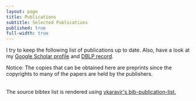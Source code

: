 ```yaml
---
layout: page
title: Publications
subtitle: Selected Publications
published: true
full-width: true
---
```


<link rel="stylesheet" href="https://fabiomercorio.github.io/css/bib-publication-list.css" type="text/css" />
<noscript>
      <!-- bibtex source hidden by default, show it if JS disabled -->
      <style>
      #bibtex { display: block;}
      </style>
</noscript>

I try to keep the following list of publications up to date. Also, have a look at my [Google Scholar profile](https://scholar.google.com/citations?user=BpjjTu0AAAAJ&hl=it&oi=ao) and [DBLP record](https://dblp.uni-trier.de/pers/hd/m/Mercorio:Fabio.html).

Notice: The copies that can be obtained here are preprints since the copyrights to many of the papers are held by the publishers.

<table id="pubTable" class="display">
</table>
<pre id="bibtex" style="display:none;">






@article{merlin,
title = {Model-contrastive explanations through symbolic reasoning},
journal = {Decision Support Systems},
pages = {114040},
year = {2023},
issn = {0167-9236},
doi = {https://doi.org/10.1016/j.dss.2023.114040},
url = {https://www.sciencedirect.com/science/article/pii/S016792362300115X},
author = {Lorenzo Malandri and Fabio Mercorio and Mario Mezzanzanica and Andrea Seveso},
keywords = {eXplainable AI, Contrastive explanation methods for XAI, Post-hoc explainability, XAI Interpretability}
}

@article{XAIsurvey,
author = {Erik Cambria and Lorenzo Malandri and Fabio Mercorio and Mario Mezzanzanica and Navid Nobani},
title = {A survey on XAI and natural language explanations},
journal = {Information Processing & Management},
volume = {60},
number = {1},
pages = {103111},
year = {2023},
issn = {0306-4573},
doi = {https://doi.org/10.1016/j.ipm.2022.103111},
url = {https://www.sciencedirect.com/science/article/pii/S0306457322002126},
}

@inproceedings{DBLP:conf/bias/AlimondaCCMM23,
  author       = {Nicola Alimonda and
                  Alessandro Castelnovo and
                  Riccardo Crupi and
                  Fabio Mercorio and
                  Mario Mezzanzanica},
  editor       = {Ludovico Boratto and
                  Stefano Faralli and
                  Mirko Marras and
                  Giovanni Stilo},
  title        = {Preserving Utility in Fair Top-k Ranking with Intersectional Bias},
  booktitle    = {Advances in Bias and Fairness in Information Retrieval - 4th International
                  Workshop, {BIAS} 2023, Dublin, Ireland, April 2, 2023, Revised Selected
                  Papers},
  series       = {Communications in Computer and Information Science},
  volume       = {1840},
  pages        = {59--73},
  publisher    = {Springer},
  year         = {2023},
  url          = {https://doi.org/10.1007/978-3-031-37249-0\_5},
  doi          = {10.1007/978-3-031-37249-0\_5},
  timestamp    = {Tue, 18 Jul 2023 17:49:11 +0200},
  biburl       = {https://dblp.org/rec/conf/bias/AlimondaCCMM23.bib},
  bibsource    = {dblp computer science bibliography, https://dblp.org}
}
@ARTICLE{Guo202211,
author = {Guo, Yuchen and Langer, Christina and Mercorio, Fabio and Trentini, Francesco},
title = {Skills Mismatch, Automation, and Training: Evidence from 17 European Countries Using Survey Data and Online Job Ads},
year = {2022},
journal = {CESifo Forum},
volume = {23},
number = {5},
pages = {11 – 15},
url = {https://www.scopus.com/inward/record.uri?eid=2-s2.0-85141179931&partnerID=40&md5=35bc2b2cd2e622ad47533b7fa0adc699,
type = {Article}
}


@Inbook{Mezzanzanica2020,
author="Mezzanzanica, Mario
and Mercorio, Fabio",
editor="Zomaya, Albert
and Taheri, Javid
and Sakr, Sherif",
title="Big Data as Fuel of Skill Intelligence",
bookTitle="Encyclopedia of Big Data Technologies",
year="2020",
publisher="Springer International Publishing",
address="Cham",
pages="1--14",
isbn="978-3-319-63962-8",
doi="10.1007/978-3-319-63962-8_276-2",
url="https://doi.org/10.1007/978-3-319-63962-8_276-2"
}


@inproceedings{ijcai2022-858,
title     = {The Good, the Bad, and the Explainer: A Tool for Contrastive Explanations of Text Classifiers},
author    = {Malandri, Lorenzo and Mercorio, Fabio and Mezzanzanica, Mario and Nobani, Navid and Seveso, Andrea},
booktitle = {Proceedings of the Thirty-First International Joint Conference on
Artificial Intelligence, {IJCAI-22}},
publisher = {International Joint Conferences on Artificial Intelligence Organization},
editor    = {Lud De Raedt},
pages     = {5936--5939},
year      = {2022},
month     = {7},
note      = {Demo Track}
doi       = {10.24963/ijcai.2022/858},
url       = {https://doi.org/10.24963/ijcai.2022/858},
}


@article{convxai,
title={ConvXAI: a System for Multimodal Interaction with Any Black-box Explainer},
author={Malandri, Lorenzo and Mercorio, Fabio and Mezzanzanica, Mario and Nobani, Navid},
journal={Cognitive Computation},
pages={1--32},
year={2022},
publisher={Springer}
}
@article{FFtree2022,
title = {FFTree: A flexible tree to handle multiple fairness criteria},
journal = {Information Processing & Management},
volume = {59},
number = {6},
pages = {103099},
year = {2022},
issn = {0306-4573},
doi = {https://doi.org/10.1016/j.ipm.2022.103099},
url = {https://www.sciencedirect.com/science/article/pii/S030645732200200X},
author = {Alessandro Castelnovo and Andrea Cosentini and Lorenzo Malandri and Fabio Mercorio and Mario Mezzanzanica},
keywords = {Machine learning, Explainable AI, Fairness, Discrimination-aware decision tree}
}


@inproceedings{NAACL-22,
title = {Contrastive Explanations of Text Classifiers as a Service},
author = {Lorenzo Malandri and Fabio Mercorio and Mario Mezzanzanica and Andrea Seveso},
booktitle = {Proceedings of the 2022 Conference of the North American Chapter of the Association for Computational Linguistics: Human Language Technologies: System Demonstrations},
year = {2022},
publisher = {Association for Computational Linguistics},
url = {https://aclanthology.org/2022.naacl-demo.6},
pages = {46--53}
}


@article{DBLP:journals/cii/GiabelliMMM22,
author    = {Anna Giabelli and
Lorenzo Malandri and
Fabio Mercorio and
Mario Mezzanzanica},
title     = { {WETA:} Automatic taxonomy alignment via word embeddings},
journal   = {Comput. Ind.},
volume    = {138},
pages     = {103626},
year      = {2022},
url       = {https://doi.org/10.1016/j.compind.2022.103626},
doi       = {10.1016/j.compind.2022.103626},
timestamp = {Mon, 04 Jul 2022 17:06:09 +0200},
biburl    = {https://dblp.org/rec/journals/cii/GiabelliMMM22.bib},
bibsource = {dblp computer science bibliography, https://dblp.org}
}


@article{CogComp,
author = {Anna Giabelli and Lorenzo Malandri and Fabio Mercorio and Mario Mezzanzanica and Navid Nobani},
title = {Embeddings Evaluation using a Novel Measure of Semantic Similarity},
journal = {Cognitive Computation},
url = {https://link.springer.com/article/10.1007/s12559-021-09987-7},
year = {2022}
}


@article{GOZZI2022108053,
title = {XAI for myo-controlled prosthesis: Explaining EMG data for hand gesture classification},
journal = {Knowledge-Based Systems},
pages = {108053},
year = {2022},
issn = {0950-7051},
doi = {https://doi.org/10.1016/j.knosys.2021.108053},
url = {https://www.sciencedirect.com/science/article/pii/S0950705121011394},
author = {Noemi Gozzi and Lorenzo Malandri and Fabio Mercorio and Alessandra Pedrocchi},
keywords = {EMG signal decoding, eXplainable AI, Myo-controlled prosthesis}
}


@article{ContrXT2022,
title = {ContrXT: Generating contrastive explanations from any text classifier},
journal = {Information Fusion},
volume = {81},
pages = {103-115},
year = {2022},
issn = {1566-2535},
doi = {https://doi.org/10.1016/j.inffus.2021.11.016},
url = {https://www.sciencedirect.com/science/article/pii/S1566253521002426},
author = {Lorenzo Malandri and Fabio Mercorio and Mario Mezzanzanica and Navid Nobani and Andrea Seveso},
keywords = {Post-hoc explainability, Contrastive explanation methods for XAI, XAI interpretability of text classifiers}
}


@InProceedings{10.1007/978-3-030-86523-8_37,
author="Malandri, Lorenzo
and Mercorio, Fabio
and Mezzanzanica, Mario
and Nobani, Navid",
editor="Oliver, Nuria
and P{'e}rez-Cruz, Fernando
and Kramer, Stefan
and Read, Jesse
and Lozano, Jose A.",
title="TaxoRef: Embeddings Evaluation for AI-driven Taxonomy Refinement",
booktitle="Machine Learning and Knowledge Discovery in Databases. Research Track",
year="2021",
publisher="Springer International Publishing",
address="Cham",
pages="612--627",
abstract="Taxonomies provide a structured representation of semantic relations between lexical terms. In the case of standard official taxonomies, the refinement task consists of maintaining them updated over time, while preserving their original structure. To date, most of the approaches for automated taxonomy refinement rely on word vector models. However, none of them considers to what extent those models encode the taxonomic similarity between words. Motivated by this, we propose and implement TaxoRef, a methodology that (i) synthesises the semantic similarity between taxonomic elements through a new metric, namely HSS, (ii) evaluates to what extent the embeddings generated from a text corpus preserve those similarity relations and (iii) uses the best embedding resulted from this evaluation to perform taxonomy refinement. TaxoRef is a part of the research activity of a 4-year EU project that collects and classifies millions of Online Job Ads for the 27+1 EU countries. It has been tested over 2M ICT job ads classified over ESCO, the European standard occupation and skill taxonomy.",
isbn="978-3-030-86523-8"
}


@InProceedings{10.1007/978-3-030-93736-2_46,
author="Alessandro Castelnovo and Lorenzo Malandri and Fabio Mercorio Mario and Mezzanzanica, Mario and Andrea Cosentini",
title="Towards Fairness Through Time",
booktitle="Machine Learning and Principles and Practice of Knowledge Discovery in Databases",
year="2021",
publisher="Springer International Publishing",
address="Cham",
isbn="978-3-030-93736-2"
}


@InProceedings{AAAI-XAI,
author = {Lorenzo Malandri and Fabio Mercorio and Mario Mezzanzanica and Andrea Seveso},
title="A Symbolic Approach to Generating Contrastive Explanations for Black Box Classifiers",
booktitle="The Explainable Agency in Artificial Intelligence Workshop (AAAI-XAI)",
year="2021"
}
@article{ASOC,
author = {Anna Giabelli and Lorenzo Malandri and Fabio Mercorio and Mario Mezzanzanica and Andrea Seveso},
title = {Skills2Job: A Recommender System that Encodes Job Offer Embeddings on Graph Databases},
year = {2021},
publisher = {Springer},
issn = {1568-4946},
journal = {Applied Soft Computing},
doi = {https://doi.org/10.1016/j.asoc.2020.107049},
url = {https://doi.org/10.1016/j.asoc.2020.107049}
}


@inproceedings{DBLP:conf/ijcai/GiabelliMMMS21,
author    = {Anna Giabelli and
Lorenzo Malandri and
Fabio Mercorio and
Mario Mezzanzanica and
Andrea Seveso},
editor    = {Zhi{-}Hua Zhou},
title     = {Skills2Graph: Processing million Job Ads to face the Job Skill Mismatch
Problem},
booktitle = {Proceedings of the Thirtieth International Joint Conference on Artificial
Intelligence, {IJCAI} 2021, Virtual Event / Montreal, Canada, 19-27
August 2021},
pages     = {4984--4987},
publisher = {ijcai.org},
year      = {2021},
url       = {https://doi.org/10.24963/ijcai.2021/708},
doi       = {10.24963/ijcai.2021/708},
timestamp = {Wed, 25 Aug 2021 17:11:16 +0200},
biburl    = {https://dblp.org/rec/conf/ijcai/GiabelliMMMS21.bib},
bibsource = {dblp computer science bibliography, https://dblp.org}
}


@inproceedings{DBLP:conf/aaai/GiabelliMMMS21,
author    = {Anna Giabelli and
Lorenzo Malandri and
Fabio Mercorio and
Mario Mezzanzanica and
Andrea Seveso},
title     = { {NEO}: {A} System for Identifying New Emerging Occupation from Job
Ads},
booktitle = {Thirty-Fifth {AAAI} Conference on Artificial Intelligence, {AAAI}
2021, Thirty-Third Conference on Innovative Applications of Artificial
Intelligence, {IAAI} 2021, The Eleventh Symposium on Educational Advances
in Artificial Intelligence, {EAAI} 2021, Virtual Event, February 2-9,
2021},
pages     = {16035--16037},
publisher = {AAAI Press},
year      = {2021},
url       = {https://ojs.aaai.org/index.php/AAAI/article/view/18004},
timestamp = {Mon, 07 Jun 2021 11:46:04 +0200},
biburl    = {https://dblp.org/rec/conf/aaai/GiabelliMMMS21.bib},
bibsource = {dblp computer science bibliography, https://dblp.org}
}


@InProceedings{ISWC2020,
author="Anna Giabelli and  Lorenzo Malandri and Fabio Mercorio and Mario Mezzanzanica and Andrea Seveso",
title="NEO: A Tool for Taxonomy Enrichment with New Emerging Occupations",
booktitle="The 19th International Conference of Semantic Web -- ISWC 2020",
year="2020",
publisher="Springer International Publishing",
pages="568--584",
doi = "https://doi.org/10.1007/978-3-030-62466-8_35",
url = "https://doi.org/10.1007/978-3-030-62466-8_35",
isbn="978-3-030-62466-8"
}


@inproceedings{DBLP:conf/cdmake/MercorioMS20,
author    = {Fabio Mercorio and
Mario Mezzanzanica and
Andrea Seveso},
editor    = {Andreas Holzinger and
Peter Kieseberg and
A Min Tjoa and
Edgar R. Weippl},
title     = {eXDiL: {A} Tool for Classifying and eXplaining Hospital Discharge
Letters},
booktitle = {Machine Learning and Knowledge Extraction - 4th {IFIP} {TC} 5, {TC}
12, {WG} 8.4, {WG} 8.9, {WG} 12.9 International Cross-Domain Conference,
{CD-MAKE} 2020, Dublin, Ireland, August 25-28, 2020, Proceedings},
series    = {Lecture Notes in Computer Science},
volume    = {12279},
pages     = {159--172},
publisher = {Springer},
year      = {2020},
url       = {https://doi.org/10.1007/978-3-030-57321-8\_9},
doi       = {10.1007/978-3-030-57321-8_9},
timestamp = {Wed, 26 Aug 2020 11:05:42 +0200},
biburl    = {https://dblp.org/rec/conf/cdmake/MercorioMS20.bib},
bibsource = {dblp computer science bibliography, https://dblp.org}
}


@inproceedings{SENTIRE2020,
author={Lorenzo Malandri and Fabio Mercorio and  Mario Mezzanzanica and Navid Nobani},
title={MEET: A Method for Embeddings Evaluation for Taxonomic Data },
booktitle={SENTIRE-Sentiment Elicitation from Natural Text for Information Retrieval and Extraction, ICDM workshop (to appear)},
year={2020}
}


@article{MALANDRI2021103341,
title = "MEET-LM: A method for embeddings evaluation for taxonomic data in the labour market",
journal = "Computers in Industry",
volume = "124",
pages = "103341",
year = "2021",
issn = "0166-3615",
doi = "https://doi.org/10.1016/j.compind.2020.103341",
url = "http://www.sciencedirect.com/science/article/pii/S0166361520305753",
author = "Lorenzo Malandri and Fabio Mercorio and Mario Mezzanzanica and Navid Nobani",
keywords = "Embeddings evaluation, Taxonomies, Semantic hierarchies, Labour market, ICT"
}


@Article{Giabelli2020,
author={Anna Giabelli and Lorenzo Malandri and Fabio Mercorio and  Mario Mezzanzanica},
title={GraphLMI: A data driven system for exploring labor market information through graph databases},
journal={Multimedia Tools and Applications},
year={2020},
month={Jun},
day={29},
abstract={Labor Market Intelligence (LMI) is an emerging field of study that has been gaining interest as it allows employing Artificial Intelligence (AI) algorithms on labor market information. The goal of LMI is to support decision and policy making activities (e.g., real-time monitoring of Online Job Vacancies (OJV) across countries, forecast skill requested within vacancies, compare similar labor markets across borders, etc.). The European project in which this work is framed can be placed in this field, as it aims at collecting and classifying millions of OJVs from 28 EU Countries, handling 32 languages, and also extracting the requested skills. The result is a huge amount of information useful for understanding labor market dynamics and trends. The goal of this work is to realize a system - namely GraphLMI - that organizes such Labor Market information as a graph, enabling the representation of occupation/skill relevance and similarity over the European Labor Market; another goal is to enrich the European standard taxonomy of occupations and skills (ESCO) to better fit the labor market expectations. We formalize and design the GraphLMI data model, then we implement it as a graph-database, generated by processing 5.3+ million OJVs composed by free text and collected between 2018 and 2019 for France, Germany, and the United Kingdom. Finally, we show how the resulting knowledge can be queried through a declarative query language to understand, compare and evaluate country-based labor market dynamics for supporting policy and decision making activities at European level.},
issn={1573-7721},
doi={10.1007/s11042-020-09115-x},
url={https://doi.org/10.1007/s11042-020-09115-x}
}


@article{COLOMBO201927,
title = "AI meets labor market: Exploring the link between automation and skills",
journal = "Information Economics and Policy",
volume = "47",
pages = "27 - 37",
year = "2019",
note = "The Economics of Artificial Intelligence and Machine Learning",
issn = "0167-6245",
doi = "https://doi.org/10.1016/j.infoecopol.2019.05.003",
url = "http://www.sciencedirect.com/science/article/pii/S0167624518301318",
author = "Emilio Colombo and Fabio Mercorio and Mario Mezzanzanica",
keywords = "Machinelearning, Web vacancies, Skill analysis, Automation",
abstract = "This paper develops a set of innovative tools for labor market intelligence by applying machine learning techniques to web vacancies on the Italian labor market. Our approach allows to calculate, for each occupation, the different types of skills required by the market alongside a set of relevant variables such as region, sector, education and level of experience. We construct a taxonomy for skills and map it into the recently developed ESCO classification system. We subsequently develop measures of the relevance of soft and hard skills and we analyze their detailed composition. We apply the dataset constructed to the debate on computerization of work. We show that soft and digital skills are related to the probability of automation of a given occupation and we shed some light on the complementarity/substitutability of hard and soft skills."
}


@article{8903467,
author={Fabio Mercorio and Mario Mezzanzanica and Vincenzo and Moscato Giancarlo Sperlì and Antonio Picariello},
journal={IEEE Transactions on Emerging Topics in Computing},
title={DICO: A Graph-DB Framework for Community Detection on Big Scholarly Data},
year={2019},
volume={},
number={},
pages={1-1},
keywords={Semantics;Metadata;Detection algorithms;Social networking (online);Data mining;Data analysis;Big Scholarly Data;Knowledge graphs;Semantic network mining;Community Mining},
doi={10.1109/TETC.2019.2952765},
ISSN={2376-4562},
month={}
}


@inproceedings{DBLP:conf/pkdd/MercorioMMPS19,
author    = {Fabio Mercorio and
Mario Mezzanzanica and
Vincenzo Moscato and
Antonio Picariello and
Giancarlo Sperli'},
title     = {A Tool for Researchers: Querying Big Scholarly Data Through Graph
Databases},
booktitle = {Machine Learning and Knowledge Discovery in Databases - European Conference,
{ECML} {PKDD} 2019},
year      = {2019},
crossref  = {DBLP:conf/pkdd/2019-3},
url       = {https://doi.org/10.1007/978-3-030-46133-1\_46},
doi       = {10.1007/978-3-030-46133-1_46},
timestamp = {Mon, 04 May 2020 14:19:13 +0200},
biburl    = {https://dblp.org/rec/conf/pkdd/MercorioMMPS19.bib},
bibsource = {dblp computer science bibliography, https://dblp.org}
}


@INPROCEEDINGS{SAC2019,
author = {Cesarini, Mirko and Mercorio, Fabio and Mezzanzanica, Mario and Moscato, Vincenzo and Picariello, Antonio},
title = {A Tool for Exploring Networks of Computer Scientists as a Graph},
booktitle = {ACM-SAC 2019 - The 34th ACM/SIGAPP Symposium On Applied Computing},
doi       = {10.1145/3297280.3297501},
isbn      = {978-1-4503-5933-7},
pages     = {2240--2242},
year = {2019}
}
@INPROCEEDINGS{HICSS19,

title={Towards Labour Market Intelligence through Topic Modelling},

author={Francesco Colace and Massimo De Santo and Marco Lombardi and Fabio Mercorio and Mario Mezzanzanica and Francesco Pascale},

booktitle={Proceedings of the 52nd Hawaii International Conference on System Sciences (HICSS)},

url = {http://hdl.handle.net/10125/59962},
pdf = {https://scholarspace.manoa.hawaii.edu/bitstream/10125/59962/0522.pdf},
pages = {5256--5265},
isbn = {978-0-9981331-2-6},
year = {2019}

}


@Article{Boselli2018,
author="Boselli, Roberto and Cesarini, Mirko and Marrara, Stefania and Mercorio, Fabio and Mezzanzanica, Mario and Pasi, Gabriella and Viviani, Marco",
title="WoLMIS: a labor market intelligence system for classifying web job vacancies",
journal="Journal of Intelligent Information Systems",
year="2018",
month="Dec",
day="01",
volume="51",
number="3",
pages="477--502",
abstract="In the last decades, an increasing number of employers and job seekers have been relying on Web resources to get in touch and to find a job. If appropriately retrieved and analyzed, the huge number of job vacancies available today on on-line job portals can provide detailed and valuable information about the Web Labor Market dynamics and trends. In particular, this information can be useful to all actors, public and private, who play a role in the European Labor Market. This paper presents WoLMIS, a system aimed at collecting and automatically classifying multilingual Web job vacancies with respect to a standard taxonomy of occupations. The proposed system has been developed for the Cedefop European agency, which supports the development of European Vocational Education and Training (VET) policies and contributes to their implementation. In particular, WoLMIS allows analysts and Labor Market specialists to make sense of Labor Market dynamics and trends of several countries in Europe, by overcoming linguistic boundaries across national borders. A detailed experimental evaluation analysis is also provided for a set of about 2 million job vacancies, collected from a set of UK and Irish Web job sites from June to September 2015.",
issn="1573-7675",
doi="10.1007/s10844-017-0488-x",
url="https://doi.org/10.1007/s10844-017-0488-x"
}


@incollection{Mezzanzanica2018,
url = { https://doi.org/10.1007/978-3-319-63962-8_276-1 },
doi = { 10.1007/978-3-319-63962-8_276-1 },
isbn = { 978-3-319-63962-8 },
pages = { 1--11 },
editor    = {Sherif Sakr and Albert Y. Zomaya},
publisher = { Springer International Publishing },
year = {2019},
booktitle = { Encyclopedia of Big Data Technologies },
title = { Big Data Enables Labor Market Intelligence },
author = { Mario Mezzanzanica and Fabio Mercorio },
}


@inproceedings{mercorio2018graphdblp_sebd,
title={GraphDBLP Released: Querying the Computer
Scientists Network as a Graph},
author={Mirko Cesarini and Fabio Mercorio and Mario Mezzanzanica and Vincenzo Moscato and Antonio Picariello},
booktitle={SEBD 2018 the 26th Italian Symposium on Advanced Database Systems},
year="2018",
url = {http://sisinflab.poliba.it/sebd/2018/papers/June-27-Wednesday/2-Graph-Database/SEBD_2018_paper_27.pdf}
}


@article{Mercorio2018,
title = "Classifying online Job Advertisements through Machine Learning",
journal = "Future Generation Computer Systems",
year = "2018",
issn = "0167-739X",
volume = "86",
pages = "319 - 328",
doi = "https://doi.org/10.1016/j.future.2018.03.035",
url = "http://www.sciencedirect.com/science/article/pii/S0167739X17321830",
author = "Roberto Boselli and Mirko Cesarini and Fabio Mercorio and Mario Mezzanzanica",
keywords = "Machine learning, Text classification, Big data, NLP"
}


@ARTICLE{Lovaglio201878,
author={Lovaglio, P.G. and Cesarini, M. and Mercorio, F. and Mezzanzanica, M.},
title={Skills in demand for ICT and statistical occupations: Evidence from web-based job vacancies},
journal={Statistical Analysis and Data Mining},
year={2018},
volume={11},
number={2},
pages={78-91},
doi={10.1002/sam.11372},
note={cited By 0},
url={https://www.scopus.com/inward/record.uri?eid=2-s2.0-85044417335&doi=10.1002%2fsam.11372&partnerID=40&md5=1252eca21bc5fda7a6183e759a7ca6be},
author_keywords={labour market data;  machine learning;  text mining;  Web data},
publisher={John Wiley and Sons Inc.},
issn={19321864},
document_type={Article},
source={Scopus},
}


@article{mezzanzanica2018graphdblp,
title={GraphDBLP: a system for analysing networks of computer scientists through graph databases},
author={Mario Mezzanzanica and Fabio Mercorio and Mirko Cesarini and Vincenzo Moscato and Antonio Picariello},
journal={Multimedia Tools and Applications},
year="2018",
month="Jul",
day="01",
volume="77",
number="14",
pages="18657--18688",
issn="1573-7721",
doi = {10.1007/s11042-017-5503-2},
url = {https://doi.org/10.1007/s11042-017-5503-2},
publisher={Springer}
}


@article{AMATO2018,
title = "Multimedia story creation on social networks",
journal = "Future Generation Computer Systems",
year = "2018",
issn = "0167-739X",
volume = "86",
pages = "412 - 420",
doi = "https://doi.org/10.1016/j.future.2018.04.006",
url = "http://www.sciencedirect.com/science/article/pii/S0167739X17322483",
author = "Flora Amato and Aniello Castiglione and Fabio Mercorio and Mario Mezzanzanica and Vincenzo Moscato and Antonio Picariello and Giancarlo Sperlì",
keywords = "Visual analytics, Multimedia summarization, Online social networks, Influence analysis"
}


@article{sperli2018social,
title={A Social Media Recommender System},
author={Sperlì, Giancarlo and Amato, Flora and Mercorio, Fabio and Mezzanzanica, Mario and Moscato, Vincenzo and Picariello, Antonio},
journal={International Journal of Multimedia Data Engineering and Management (IJMDEM)},
volume={9},
number={1},
pages={36--50},
year={2018},
publisher={IGI Global}
}


@inproceedings{DBLP:conf/pkdd/BoselliCMM17,
author    = {Roberto Boselli and
Mirko Cesarini and
Fabio Mercorio and
Mario Mezzanzanica},
title     = {Using Machine Learning for Labour Market Intelligence},
booktitle = {Machine Learning and Knowledge Discovery in Databases - European Conference,
{ECML} {PKDD} 2017, Skopje, Macedonia, September 18-22, 2017, Proceedings,
Part {III}},
pages     = {330--342},
year      = {2017},
crossref  = {DBLP:conf/pkdd/2017-3},
url       = {https://doi.org/10.1007/978-3-319-71273-4_27},
doi       = {10.1007/978-3-319-71273-4_27},
timestamp = {Tue, 02 Jan 2018 12:33:44 +0100},
biburl    = {http://dblp.org/rec/bib/conf/pkdd/BoselliCMM17},
series    = {Lecture Notes in Computer Science},
volume    = {10536},
publisher = {Springer},
year      = {2017},
isbn      = {978-3-319-71272-7},
bibsource = {dblp computer science bibliography, http://dblp.org}
}


@inproceedings{DBLP:conf/pkdd/BoselliCMM17a,
author    = {Roberto Boselli and
Mirko Cesarini and
Fabio Mercorio and
Mario Mezzanzanica},
title     = {An {AI} Planning System for Data Cleaning},
booktitle = {Machine Learning and Knowledge Discovery in Databases - European Conference,
{ECML} {PKDD} 2017, Skopje, Macedonia, September 18-22, 2017, Proceedings,
Part {III}},
pages     = {349--353},
year      = {2017},
crossref  = {DBLP:conf/pkdd/2017-3},
url       = {https://doi.org/10.1007/978-3-319-71273-4_29},
doi       = {10.1007/978-3-319-71273-4_29},
timestamp = {Tue, 02 Jan 2018 12:33:44 +0100},
biburl    = {http://dblp.org/rec/bib/conf/pkdd/BoselliCMM17a},
isbn      = {978-3-319-71272-7},
bibsource = {dblp computer science bibliography, http://dblp.org}
}


@INPROCEEDINGS{SymInfOpt2016,
title={PDDL+ Planning with Temporal Pattern Databases},
author={Wiktor Piotrowski and Maria Fox and Derek Long and Daniele Magazzeni and Fabio Mercorio},
booktitle={The AAAI-17 Workshop on Symbolic Inference and Optimization  (SymInfOpt-17)},
year={2017},
url = {https://sites.google.com/site/syminfopt17/}


}


@INPROCEEDINGS{WI2017,
title={A Language Modelling Approach for Discovering Novel Labour Market Occupations from the Web},
author={Stefania Marrara and
Gabriella Pasi and
Marco Viviani and
Mirko Cesarini and
Fabio Mercorio and
Mario Mezzanzanica and
Marco Pappagallo},
booktitle={2017 IEEE/WIC/ACM International Conference on Web Intelligence (WI 2017)},
pages     = {1026--1034},
year      = {2017},
crossref  = {DBLP:conf/webi/2017},
url       = {http://doi.acm.org/10.1145/3106426.3109035},
doi       = {10.1145/3106426.3109035},
timestamp = {Wed, 16 Aug 2017 09:49:33 +0200},
biburl    = {http://dblp.uni-trier.de/rec/bib/conf/webi/MarraraPVCMMP17},
isbn      = {978-1-4503-4951-2},

year={2017}
}


@INPROCEEDINGS{DATA2017,
author = {Roberto Boselli and Mirko Cesarini and Fabio Mercorio and Mario Mezzanzanica and Alessandro Vaccarino},
title = {A Pipeline for Multimedia Twitter Analysis through Graph Databases: Preliminary Results},
booktitle = {DATA 2017 -  the International Conference on Data Technologies and Applications },
doi={10.5220/0006490703430349},
year = {2017}
}


@INPROCEEDINGS{ijcai2016,
title={Heuristic Planning for {PDDL}+ Domains},
author={Wiktor Piotrowski and Maria Fox and Derek Long and Daniele Magazzeni and Fabio Mercorio},
booktitle={Proceedings of the 25th International Joint Conference on Artificial Intelligence (IJCAI-16)},
year={2016},
pages = {3213--3219},
isbn      = {978-1-57735-770-4},
url       = {http://www.ijcai.org/Proceedings/16/Papers/455.pdf},
publisher = {IJCAI/AAAI Press}
}


@INPROCEEDINGS{plansig2016,
title={ {PDDL}+ Planning with Temporal Pattern Databases},
author={Wiktor Piotrowski and Maria Fox and Derek Long and Daniele Magazzeni and Fabio Mercorio},
booktitle={The 34th Workshop of the UK PLANNING AND SCHEDULING Special Interest Group  (PlanSIG-16)},
year={2016},
url = {https://www.crisp-org.it/mercorio/papers/plansig2016.pdf}


}


@article{IJAIT2015,
author = {Giuseppe {Della Penna} and Benedetto Intrigila and Daniele Magazzeni and Fabio Mercorio},
title = {Synthesis of Cost-Optimal Strong Plans in Non-Deterministic Domains},
journal = {Journal on Artificial Intelligence Tools},
volume = {24},
number = {6},
doi = {10.1142/S0218213015500256},
keywords = {planning, PDDL, model-checking},
year = {2015}
}


@article{mezzanzanica2014model,
title={A model-based evaluation of Data quality activities in {KDD}},
author={Roberto Boselli and Mirko Cesarini and Fabio Mercorio and Mario Mezzanzanica},
journal={Information Processing & Management},
year={2015},
volume = {51},
number= {2},
pages = {144-166},
doi={10.1016/j.ipm.2014.07.007},
keywords = {Data quality, data cleansing, KDD, Labour Market Intelligence},
publisher={Elsevier}
}


@INPROCEEDINGS{SEBD2015,
author = {Amato, Flora and Boselli, Roberto and Cesarini, Mirko and Mercorio, Fabio and Mezzanzanica, Mario and Moscato, Vincenzo and Persia, Fabio and Picariello, Antonio},
title = {Classification of Web Job Advertisements: A Case Study},
booktitle = {SEBD 2015 - The 23rd Italian Symposium on Advanced Database Systems},
year = {2015},
pages = {144-151},
keywords = {KDD, Labour Market Intelligence, Machine Learning, Text Classification},
url= {https://www.crisp-org.it/mercorio/papers/SEBD2015.pdf}
}


@article{DBLP:journals/ijiq/BoselliCMM14,
author    = {Roberto Boselli and
Mirko Cesarini and
Fabio Mercorio and
Mario Mezzanzanica},
title     = {Longitudinal data consistency verification using formal methods},
journal   = {IJIQ},
volume    = {3},
number    = {3},
pages     = {185--206},
year      = {2014},
doi       = {10.1504/IJIQ.2014.064054},
timestamp = {Fri, 15 Aug 2014 13:35:06 +0200},
biburl    = {http://dblp.uni-trier.de/rec/bib/journals/ijiq/BoselliCMM14},
keywords = {planning, Labour Market Intelligence, model-checking, data cleansing, Data quality},
bibsource = {dblp computer science bibliography, http://dblp.org}
}


@incollection{data2014_special,
year={2015},
isbn={978-3-319-25935-2},
booktitle={Data Management Technologies and Applications},
volume={178},
series={Communications in Computer and Information Science},
editor={Helfert, Markus and Holzinger, Andreas and Belo, Orlando and Francalanci, Chiara},
doi={10.1007/978-3-319-25936-9_5},
title={Accurate Data Cleansing through Model Checking and Machine Learning Techniques},
url={http://dx.doi.org/10.1007/978-3-319-25936-9_5},
publisher={Springer International Publishing},
keywords={data cleansing, Machine Learning, Labour Market Intelligence},
author={Roberto Boselli and Mirko Cesarini and Fabio Mercorio and Mario Mezzanzanica},
pages={62-80},
language={English}
}


@article{Mezzanzanica:2015:MAD:2742302.2641575,
author = {Mario Mezzanzanica and Mirko Cesarini and Fabio Mercorio and Roberto Boselli},
title = {A Model-Based Approach for Developing Data Cleansing Solutions},
journal = {The {ACM} Journal of Data and Information Quality},
issue_date = {February 2015},
volume = {5},
number = {4},
month = mar,
year = {2015},
issn = {1936-1955},
pages = {1--28},
articleno = {13},
numpages = {28},
url = {http://doi.acm.org/10.1145/2641575},
doi = {10.1145/2641575},
acmid = {2641575},
publisher = {ACM},
address = {New York, NY, USA},
keywords = {Data quality, planning, model-checking, data cleansing}
}


@INPROCEEDINGS{7050852,
author={Amato, Flora and Boselli, Roberto and Cesarini, Mirko and Mercorio, Fabio and Mezzanzanica, Mario and Moscato, Vincenzo and Persia, Fabio and Picariello, Antonio},
booktitle={Semantic Computing (ICSC), 2015 IEEE International Conference on},
title={Challenge: Processing web texts for classifying job offers},
year={2015},
month={Feb},
pages={460-463},
keywords = {KDD, Labour Market Intelligence, Machine Learning, Text Classification},
doi={10.1109/ICOSC.2015.7050852}
}


@INPROCEEDINGS{mochap2015,
author = { {Della Penna},Giuseppe and Benedetto Intrigila and Daniele Magazzeni and Fabio Mercorio},
title = { {UPM}urphi Released: {PDDL}+ Planning for Hybrid Systems},
booktitle = {Proceedings of the 2nd Workshop on Model Checking and Automated Planning (MOCHAP-2015)},
year = {2015},
pages = {35--39},
keywords = {planning, PDDL, model-checking},
url= {http://www.cs.bgu.ac.il/~icaps15/workshops/mochap-proceedings.pdf}
}


@INPROCEEDINGS{komis2015,
author = {Roberto Boselli and Mirko Cesarini and Fabio Mercorio and Mario Mezzanzanica },
title = {Applying the AHP to Smart Mobility Services: A Case Study},
booktitle = { {DATA} 2015 - Proceedings of 4th International Conference on Data
Management Technologies and Applications, Colmar, Alsace, France,
20-22 July, 2015.},
pages     = {354--361},
year      = {2015},
doi       = {10.5220/0005580003540361},
keywords = {AHP, multi-criteria-decision-making, smart-city},
url= {https://www.crisp-org.it/mercorio/papers/KOMIS2015.pdf}
}


@INPROCEEDINGS{SEBD2014,
author = {Roberto Boselli and Mirko Cesarini and Fabio Mercorio and Mario Mezzanzanica },
title = {Data quality on KDD: a Real-life Scenario},
booktitle = {SEBD 2014 -  The 22nd Italian Symposium on Advanced Database Systems},
year = {2014},
pages = {378-385},
url= {https://www.crisp-org.it/mercorio/papers/SEBD2014.pdf},
keywords = {Data quality, KDD, data cleansing}


}

@INPROCEEDINGS{DATA2014,
author = {Mario Mezzanzanica and Roberto Boselli and Mirko Cesarini and Fabio Mercorio},
title = {Improving Data Cleansing Accuracy: A model-based Approach},
booktitle = {DATA 2014 -  the International Conference on Data Technologies and Applications
(best paper awarded)},
year = {2014},
url= {https://www.crisp-org.it/mercorio/papers/DATA2014.pdf},
keywords = {KDD, data cleansing},
publisher = {SciTePress}
}


@INPROCEEDINGS{ICAPS2014,
author = {Roberto Boselli  and Mirko Cesarini and Fabio Mercorio and Mario Mezzanzanica},
title = {Planning meets Data Cleansing},
booktitle = {The 24th International Conference on Automated Planning and Scheduling (ICAPS)},
url= {http://www.aaai.org/ocs/index.php/ICAPS/ICAPS14/paper/view/7898},
pages = {439--443},
keywords = {Data quality, planning, KDD, data cleansing, Labour Market Intelligence},
year = {2014}
}
@ARTICLE{AI2014,
author = {Roberto Boselli  and Mirko Cesarini and Fabio Mercorio and Mario Mezzanzanica},
title = {Towards data cleansing via planning},
journal = {Intelligenza Artificiale},
volume = {8},
number = {1},
year = {2014},
pages = {57-69},
doi = {10.3233/IA-140061},
keywords = {Data quality, planning, KDD, data cleansing, Labour Market Intelligence},
publisher = {IOS Press}
}


@INPROCEEDINGS{IPS2013A,
author = {Roberto Boselli  and Mirko Cesarini and Fabio Mercorio and Mario Mezzanzanica},
title = {Can Planning meet Data Cleansing?},
booktitle = {5th Italian Workshop on Planning and Scheduling at AIxIA 2013},
pages = {63-66},
url= {https://www.crisp-org.it/fabiomercorio/papers/IPS_crisp.pdf},
keywords = {Data quality, planning, KDD, data cleansing, Labour Market Intelligence},
year = {2013}
}


@incollection{SOTA2014,
author = {Roberto Boselli  and Mirko Cesarini and Fabio Mercorio and Mario Mezzanzanica},
title = {A Policy-Based Cleansing and Integration Framework for Labour and Healthcare Data},
booktitle = {Knowledge Discovery and Data Mining, LNCS 8401},
pages = {141-168},
doi = {10.1007/978-3-662-43968-5_8},
publisher = {Springer},
keywords = {Data quality, KDD, healthcare, Labour Market Intelligence},
year = {2014}
}


@INPROCEEDINGS{IPS2013B,
author = {Daniele Magazzeni and Fabio Mercorio and Balbir Barn and Tony Clark and Franco Raimondi
and Vinay Kulkarni},
title = {Business Model Design as a Temporal Planning Problem: Preliminary Results},
booktitle = {5th Italian Workshop on Planning and Scheduling at AIxIA 2013},
pages = {85-92},
url= {https://www.crisp-org.it/fabiomercorio/papers/IPS_uk.pdf},
keywords = {PDDL, planning, scheduling, BPM},
year = {2013}
}


@ARTICLE{AICom2012,
author = {Fabio Mercorio},
title = {Model Checking for Universal Planning in Deterministic and Non-Deterministic Domains},
journal = {AI Communications},
volume = {26},
number = {2},
year = {2013},
pages = {257-259},
doi = {10.3233/AIC-130556},
keywords = {PDDL, planning, model-checking},
publisher = {IOS Press}
}


@inproceedings{ICIQ2012,
author    = {Mario Mezzanzanica and
Roberto Boselli and
Mirko Cesarini and
Fabio Mercorio},
title     = {Towards the use of Model Checking for performing Data Consistency Evaluation and Cleansing},
year      = {2012},
keywords = {Data quality},
booktitle     = {The 17th International Conference on Information Quality (ICIQ 2012) (to appear)}
}


@INPROCEEDINGS{DATA2012,
author = {Mario Mezzanzanica and Roberto Boselli and Mirko Cesarini and Fabio Mercorio},
title = {Data quality Sensitivity Analysis on Aggregate Indicators },
booktitle = {DATA 2012 -  the International Conference on Data Technologies and Applications},
year = {2012},
editor = {Markus Helfert and Chiara Francalanci and Joaquim Filipe},
pages = {97-108},
publisher = {SciTePress},
bibsource = {DBLP, http://dblp.uni-trier.de},
doi = {10.5220/0004040300970108},
url= {https://www.crisp-org.it/mercorio/papers/DATA2012.pdf},
keywords = {Data quality, data analysis},
isbn = {978-989-8565-18-1}
}


@inproceedings{IDA2011,
author    = {Mario Mezzanzanica and
Roberto Boselli and
Mirko Cesarini and
Fabio Mercorio},
title     = {Data quality through Model Checking Techniques},
booktitle = {Intelligent Data Analysis (IDA), Lecture Notes in Computer Science vol. 7014},
year      = {2011},
pages     = {270-281},
isbn      = {978-3-642-24799-6},
publisher = {Springer},
editor    = {Jo{~a}o Gama and
Elizabeth Bradley and
Jaakko Hollm{'e}n},
doi        = {10.1007/978-3-642-24800-9_26},
keywords = {Data quality, data analysis, model-checking, planning},
bibsource = {DBLP, http://dblp.uni-trier.de}
}


@article {AppInt2011,
author = {Giuseppe {Della Penna} and Daniele Magazzeni and Fabio Mercorio},
affiliation = {Department of Computer Science, University of L'Aquila, L'Aquila, Italy},
title = {A universal planning system for hybrid domains},
journal = {Applied Intelligence},
publisher = {Springer Netherlands},
issn = {0924-669X},
pages = {932-959},
volume = {36},
number = {4},
doi = {10.1007/s10489-011-0306-z},
keywords = {PDDL, model-checking, planning},
year = {2012}
}


@inproceedings{AIxIA2010,
author = {Fabio Mercorio},
title = {Planning for Continuous Domains},
booktitle = {The {AI*IA} Doctoral Consortium, Brescia (Italy) December 1-3},
year = {2010},
url= {http://aixia10.ing.unibs.it/index.php?option=com_content&view=article&id=16&Itemid=17},
keywords = {PDDL, model-checking, planning}
}


@ARTICLE{IJAIA2010,
author = {Giuseppe {Della Penna} and Benedetto Intrigila and Daniele Magazzeni and Fabio Mercorio},
title = {Resource-Optimal Planning For An Autonomous Planetary Vehicle},
journal = {International Journal of Artificial Intelligence & Applications (IJAIA)},
year = {2010},
volume = {1},
pages = {15--29},
number = {3},
keywords = {PDDL, model-checking, planning},
url= {http://airccse.org/journal/ijaia/papers/0710ijaia2.pdf},
}


@inproceedings{ICAPS2010,
author={Giuseppe {Della Penna}, and Benedetto Intrigila and Daniele Magazzeni and Fabio Mercorio},
title = {A {PDDL+} Benchmark Problem: The Batch Chemical Plant},
booktitle = {Proceedings of the The 20th International Conference on Automated Planning and Scheduling (ICAPS 2010)},
year = {2010},
address = {Toronto, Canada},
pages = {222-225},
publisher = {AAAI Press},
keywords = {PDDL, model-checking, planning, real-life application},
url= {http://www.aaai.org/ocs/index.php/ICAPS/ICAPS10/paper/view/1418/1564}
}


@inproceedings{ICAS2010,
author = {Giuseppe {Della Penna}  and Benedetto Intrigila and Daniele Magazzeni and Fabio Mercorio},
title = {Planning for Autonomous Planetary Vehicles},
booktitle = {Proceedings of the The Sixth International Conference on Autonomic and Autonomous Systems},
year = {2010},
publisher = {IEEE},
address = {Cancun, Mexico},
pages = {131--136},
keywords = {PDDL, model-checking, planning, application domain},
doi = {10.1109/ICAS.2010.26}
}


@inproceedings{ICAPS09,
author = {Giuseppe {Della Penna} and Benedetto Intrigila and Daniele Magazzeni and Fabio Mercorio},
title = { {UPMurphi}: a Tool for Universal Planning on {PDDL+} Problems},
booktitle = {Proceedings of the 19th International Conference on Automated Planning and Scheduling (ICAPS 2009)},
publisher = {AAAI Press},
address = {Thessaloniki, Greece},
month = {September},
year = {2009},
pages = {106--113},
keywords = {PDDL, model-checking, planning, application domain},
url= {http://aaai.org/ocs/index.php/ICAPS/ICAPS09/paper/view/707}
}


@inproceedings{ICINCO2011,
author = {Giuseppe {Della Penna}  and Benedetto Intrigila
and Daniele Magazzeni and Fabio Mercorio and Enrico Tronci},
title = {Cost-Optimal Strong Planning in Non-Deterministic Domains},
booktitle = {Proceedings of the 8th International Conference on Informatics in Control, Automation and Robotics (ICINCO)},
pages     = {56-66},
publisher = {SciTePress},
isbn = {978-989-8425-74-4},
url= {https://www.crisp-org.it/mercorio/papers/ICINCO2011.pdf},
keywords = {PDDL, model-checking, planning, application domain},
year = {2011}
}


@INPROCEEDINGS{DATA2013,
author = {Mario Mezzanzanica and Roberto Boselli and Mirko Cesarini and Fabio Mercorio},
title = {Automatic Synthesis of Data Cleansing Activities},
booktitle = {DATA 2013 - the International Conference on Data Technologies and Applications},
year = {2013},
pages     = {138-149},
editor    = {Markus Helfert and
Chiara Francalanci and
Joaquim Filipe},
isbn      = {978-989-8565-67-9},
url= {https://www.crisp-org.it/mercorio/papers/DATA2013.pdf},
keywords = {Data quality, data cleansing, KDD, application domain},
publisher = {SciTePress}
}


@INPROCEEDINGS{HCI-KDD2013,
author = {Roberto Boselli and Mirko Cesarini and Fabio Mercorio and Mario Mezzanzanica},
title = {Inconsistency Knowledge Discovery for Longitudinal Data Management: A Model-Based Approach},
booktitle = {SouthCHI13 special session on Human-Computer Interaction & Knowledge Discovery, Lecture Notes in Computer Science, vol. 7947 \textbf{(Best paper award)}},
publisher = {Springer},
doi = {10.1007/978-3-642-39146-0_17},
keywords = {Data quality, data cleansing, KDD, application domain},
year = {2013}
}


@incollection{antology2016,
author = { Silvia Dusi and  Matteo Fontana and Fabio Mercorio and  Mario Mezzanzanica},
title = {Analysing the Relevance of ICT Skills on occupations in Web Job Vacancies},
year = {2016},
publisher = {Rainer Hampp Verlag},
booktitle = {Digital (R)Evolution and Its Effects on Labour: Opportunities and Challenges for Re-gional and Local Labour Market Monitoring},
keywords = {Big Data, Labour Market Intelligence, Web Job Vacancy},
pages = {31--44}
}

</pre>
<script type="text/javascript" src="https://ajax.googleapis.com/ajax/libs/jquery/1.12.4/jquery.min.js">
</script>
<script type="text/javascript" src="https://fabiomercorio.github.io/bib-list.js">
</script>
<script type="text/javascript" src="https://fabiomercorio.github.io/run.js">
</script>

The source bibtex list is rendered using <a href="https://github.com/vkaravir/bib-publication-list" rel="noopener noreferrer" target="_blank">vkaravir's bib-publication-list.</a>

